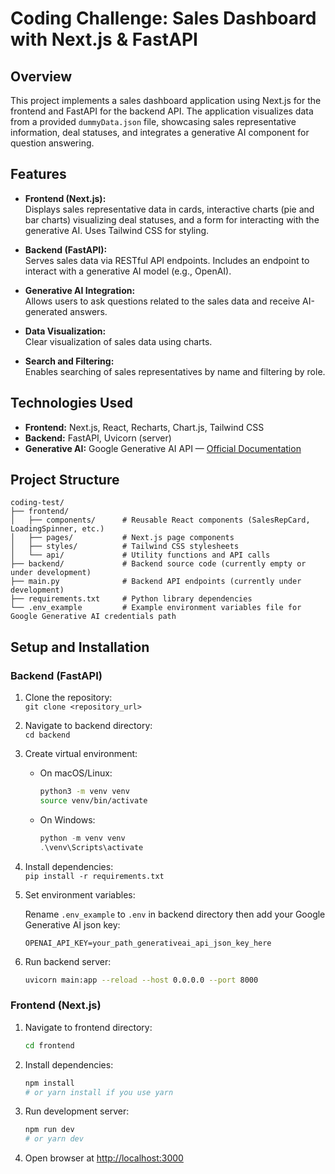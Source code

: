 
# Coding Challenge: Sales Dashboard with Next.js & FastAPI

## Overview

This project implements a sales dashboard application using Next.js for the frontend and FastAPI for the backend API. The application visualizes data from a provided `dummyData.json` file, showcasing sales representative information, deal statuses, and integrates a generative AI component for question answering.

## Features

* **Frontend (Next.js):**  
  Displays sales representative data in cards, interactive charts (pie and bar charts) visualizing deal statuses, and a form for interacting with the generative AI. Uses Tailwind CSS for styling.

* **Backend (FastAPI):**  
  Serves sales data via RESTful API endpoints. Includes an endpoint to interact with a generative AI model (e.g., OpenAI).

* **Generative AI Integration:**  
  Allows users to ask questions related to the sales data and receive AI-generated answers.

* **Data Visualization:**  
  Clear visualization of sales data using charts.

* **Search and Filtering:**  
  Enables searching of sales representatives by name and filtering by role.

## Technologies Used

* **Frontend:** Next.js, React, Recharts, Chart.js, Tailwind CSS  
* **Backend:** FastAPI, Uvicorn (server)  
* **Generative AI:**   Google Generative AI API — [Official Documentation](https://cloud.google.com/docs/generative-ai)


## Project Structure

```
coding-test/
├── frontend/
│   ├── components/      # Reusable React components (SalesRepCard, LoadingSpinner, etc.)
│   ├── pages/           # Next.js page components
│   ├── styles/          # Tailwind CSS stylesheets
│   └── api/             # Utility functions and API calls
├── backend/             # Backend source code (currently empty or under development)
├── main.py              # Backend API endpoints (currently under development)
├── requirements.txt     # Python library dependencies
└── .env_example         # Example environment variables file for Google Generative AI credentials path
```

## Setup and Installation

### Backend (FastAPI)

1. Clone the repository:  
   `git clone <repository_url>`

2. Navigate to backend directory:  
   `cd backend`

3. Create virtual environment:  

   - On macOS/Linux:  
     ```bash
     python3 -m venv venv
     source venv/bin/activate
     ```
   
   - On Windows:   
     ```powershell
     python -m venv venv
     .\venv\Scripts\activate
     ```

4. Install dependencies:   
   `pip install -r requirements.txt`

5. Set environment variables:

   Rename `.env_example` to `.env` in backend directory then add your  Google Generative AI json key:

   ```
   OPENAI_API_KEY=your_path_generativeai_api_json_key_here
   ```

6. Run backend server:

    ```bash
    uvicorn main:app --reload --host 0.0.0.0 --port 8000
    ```

### Frontend (Next.js)

1. Navigate to frontend directory:

    ```bash
    cd frontend
    ```

2. Install dependencies:

    ```bash
    npm install 
    # or yarn install if you use yarn 
    ```

3. Run development server:

    ```bash 
    npm run dev 
    # or yarn dev 
    ```

4. Open browser at [http://localhost:3000](http://localhost:3000)

